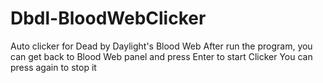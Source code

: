 # Dbdl-BloodWebClicker
Auto clicker for Dead by Daylight's Blood Web
After run the program, you can get back to Blood Web panel and press Enter to start Clicker
You can press again to stop it
